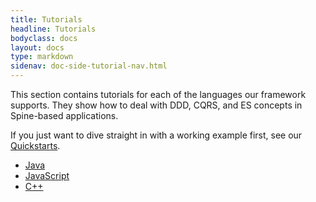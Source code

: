 ```yaml
---
title: Tutorials
headline: Tutorials
bodyclass: docs
layout: docs
type: markdown
sidenav: doc-side-tutorial-nav.html
---
```


This section contains tutorials for each of the languages our framework supports.
They show how to deal with DDD, CQRS, and ES concepts in Spine-based applications.

If you just want to dive straight in with a working example first, see
our [Quickstarts]({{site.baseurl}}/docs/quickstart).

 - [Java](basic/java.html)
 - [JavaScript](basic/javascript.html)
 - [C++](basic/cpp.html)
